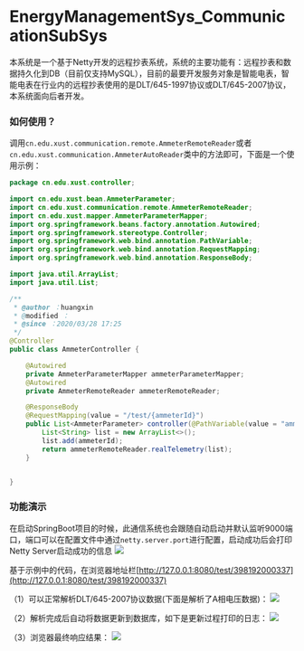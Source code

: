 # EnergyManagementSys_CommunicationSubSys

本系统是一个基于Netty开发的远程抄表系统，系统的主要功能有：远程抄表和数据持久化到DB（目前仅支持MySQL），目前的最要开发服务对象是智能电表，智能电表在行业内的远程抄表使用的是DLT/645-1997协议或DLT/645-2007协议，本系统面向后者开发。


### 如何使用？
调用`cn.edu.xust.communication.remote.AmmeterRemoteReader`或者`cn.edu.xust.communication.AmmeterAutoReader`类中的方法即可，下面是一个使用示例：
```java
package cn.edu.xust.controller;

import cn.edu.xust.bean.AmmeterParameter;
import cn.edu.xust.communication.remote.AmmeterRemoteReader;
import cn.edu.xust.mapper.AmmeterParameterMapper;
import org.springframework.beans.factory.annotation.Autowired;
import org.springframework.stereotype.Controller;
import org.springframework.web.bind.annotation.PathVariable;
import org.springframework.web.bind.annotation.RequestMapping;
import org.springframework.web.bind.annotation.ResponseBody;

import java.util.ArrayList;
import java.util.List;

/**
 * @author ：huangxin
 * @modified ：
 * @since ：2020/03/28 17:25
 */
@Controller
public class AmmeterController {

    @Autowired
    private AmmeterParameterMapper ammeterParameterMapper;
    @Autowired
    private AmmeterRemoteReader ammeterRemoteReader;

    @ResponseBody
    @RequestMapping(value = "/test/{ammeterId}")
    public List<AmmeterParameter> controller(@PathVariable(value = "ammeterId") String ammeterId){
        List<String> list = new ArrayList<>();
        list.add(ammeterId);
        return ammeterRemoteReader.realTelemetry(list);
    }


}
```


### 功能演示
在启动SpringBoot项目的时候，此通信系统也会跟随自动启动并默认监听9000端口，端口可以在配置文件中通过`netty.server.port`进行配置，启动成功后会打印Netty Server启动成功的信息
<img src="http://image.easyblog.top/158209708845772bfbdb5-e360-4ed8-9726-8bb9b5e074a7.png">


基于示例中的代码，在浏览器地址栏[http://127.0.0.1:8080/test/398192000337](http://127.0.0.1:8080/test/398192000337)


（1）可以正常解析DLT/645-2007协议数据(下面是解析了A相电压数据)：
![](http://image.easyblog.top/15854716625363e14c773-df3f-4ece-a5d6-b787d91e1e23.png)

（2）解析完成后自动将数据更新到数据库，如下是更新过程打印的日志：
![](http://image.easyblog.top/158547155211439a25014-b848-4a3b-8c99-4b7192213be6.png)


（3）浏览器最终响应结果：
![](http://image.easyblog.top/15854709914596790d6c9-9cfd-4bf6-9e8f-081777d61d57.png)


